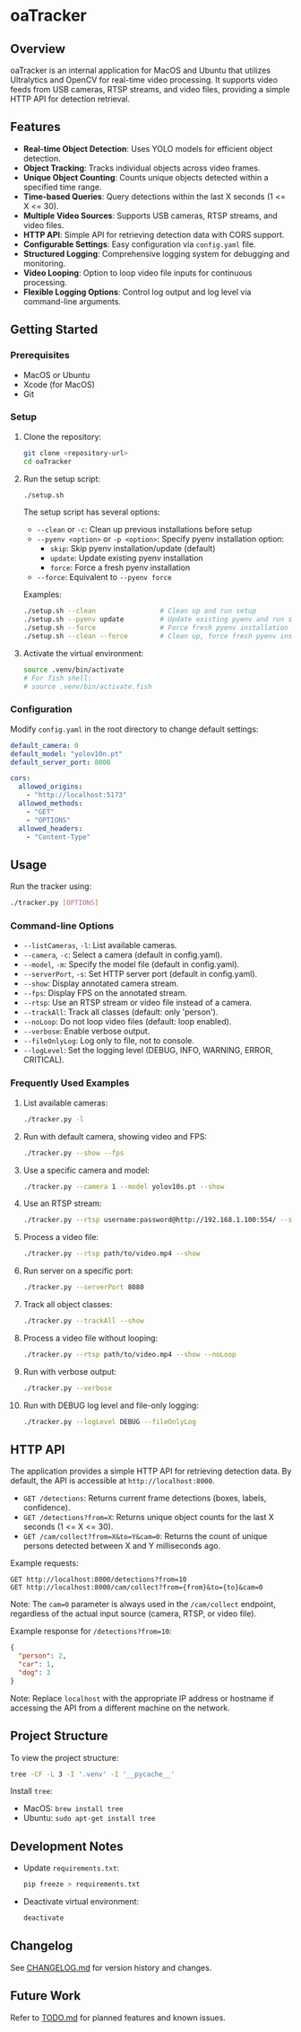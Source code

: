 # oaTracker

## Overview

oaTracker is an internal application for MacOS and Ubuntu that utilizes Ultralytics and OpenCV for real-time video processing. It supports video feeds from USB cameras, RTSP streams, and video files, providing a simple HTTP API for detection retrieval.

## Features

- **Real-time Object Detection**: Uses YOLO models for efficient object detection.
- **Object Tracking**: Tracks individual objects across video frames.
- **Unique Object Counting**: Counts unique objects detected within a specified time range.
- **Time-based Queries**: Query detections within the last X seconds (1 <= X <= 30).
- **Multiple Video Sources**: Supports USB cameras, RTSP streams, and video files.
- **HTTP API**: Simple API for retrieving detection data with CORS support.
- **Configurable Settings**: Easy configuration via `config.yaml` file.
- **Structured Logging**: Comprehensive logging system for debugging and monitoring.
- **Video Looping**: Option to loop video file inputs for continuous processing.
- **Flexible Logging Options**: Control log output and log level via command-line arguments.

## Getting Started

### Prerequisites

- MacOS or Ubuntu
- Xcode (for MacOS)
- Git

### Setup

1. Clone the repository:

   ```sh
   git clone <repository-url>
   cd oaTracker
   ```

2. Run the setup script:

   ```sh
   ./setup.sh
   ```

   The setup script has several options:

   - `--clean` or `-c`: Clean up previous installations before setup
   - `--pyenv <option>` or `-p <option>`: Specify pyenv installation option:
     - `skip`: Skip pyenv installation/update (default)
     - `update`: Update existing pyenv installation
     - `force`: Force a fresh pyenv installation
   - `--force`: Equivalent to `--pyenv force`

   Examples:

   ```sh
   ./setup.sh --clean                # Clean up and run setup
   ./setup.sh --pyenv update         # Update existing pyenv and run setup
   ./setup.sh --force                # Force fresh pyenv installation and run setup
   ./setup.sh --clean --force        # Clean up, force fresh pyenv installation, and run setup
   ```

3. Activate the virtual environment:

   ```sh
   source .venv/bin/activate
   # For fish shell:
   # source .venv/bin/activate.fish
   ```

### Configuration

Modify `config.yaml` in the root directory to change default settings:

```yaml
default_camera: 0
default_model: "yolov10n.pt"
default_server_port: 8000

cors:
  allowed_origins:
    - "http://localhost:5173"
  allowed_methods:
    - "GET"
    - "OPTIONS"
  allowed_headers:
    - "Content-Type"
```

## Usage

Run the tracker using:

```sh
./tracker.py [OPTIONS]
```

### Command-line Options

- `--listCameras`, `-l`: List available cameras.
- `--camera`, `-c`: Select a camera (default in config.yaml).
- `--model`, `-m`: Specify the model file (default in config.yaml).
- `--serverPort`, `-s`: Set HTTP server port (default in config.yaml).
- `--show`: Display annotated camera stream.
- `--fps`: Display FPS on the annotated stream.
- `--rtsp`: Use an RTSP stream or video file instead of a camera.
- `--trackAll`: Track all classes (default: only 'person').
- `--noLoop`: Do not loop video files (default: loop enabled).
- `--verbose`: Enable verbose output.
- `--fileOnlyLog`: Log only to file, not to console.
- `--logLevel`: Set the logging level (DEBUG, INFO, WARNING, ERROR, CRITICAL).

### Frequently Used Examples

1. List available cameras:

   ```sh
   ./tracker.py -l
   ```

2. Run with default camera, showing video and FPS:

   ```sh
   ./tracker.py --show --fps
   ```

3. Use a specific camera and model:

   ```sh
   ./tracker.py --camera 1 --model yolov10s.pt --show
   ```

4. Use an RTSP stream:

   ```sh
   ./tracker.py --rtsp username:password@http://192.168.1.100:554/ --show
   ```

5. Process a video file:

   ```sh
   ./tracker.py --rtsp path/to/video.mp4 --show
   ```

6. Run server on a specific port:

   ```sh
   ./tracker.py --serverPort 8080
   ```

7. Track all object classes:

   ```sh
   ./tracker.py --trackAll --show
   ```

8. Process a video file without looping:

   ```sh
   ./tracker.py --rtsp path/to/video.mp4 --show --noLoop
   ```

9. Run with verbose output:

   ```sh
   ./tracker.py --verbose
   ```

10. Run with DEBUG log level and file-only logging:

    ```sh
    ./tracker.py --logLevel DEBUG --fileOnlyLog
    ```

## HTTP API

The application provides a simple HTTP API for retrieving detection data. By default, the API is accessible at `http://localhost:8000`.

- `GET /detections`: Returns current frame detections (boxes, labels, confidence).
- `GET /detections?from=X`: Returns unique object counts for the last X seconds (1 <= X <= 30).
- `GET /cam/collect?from=X&to=Y&cam=0`: Returns the count of unique persons detected between X and Y milliseconds ago.

Example requests:

```http
GET http://localhost:8000/detections?from=10
GET http://localhost:8000/cam/collect?from={from}&to={to}&cam=0
```

Note: The `cam=0` parameter is always used in the `/cam/collect` endpoint, regardless of the actual input source (camera, RTSP, or video file).

Example response for `/detections?from=10`:

```json
{
  "person": 2,
  "car": 1,
  "dog": 3
}
```

Note: Replace `localhost` with the appropriate IP address or hostname if accessing the API from a different machine on the network.

## Project Structure

To view the project structure:

```sh
tree -CF -L 3 -I '.venv' -I '__pycache__'
```

Install `tree`:

- MacOS: `brew install tree`
- Ubuntu: `sudo apt-get install tree`

## Development Notes

- Update `requirements.txt`:

  ```sh
  pip freeze > requirements.txt
  ```

- Deactivate virtual environment:

  ```sh
  deactivate
  ```

## Changelog

See [CHANGELOG.md](CHANGELOG.md) for version history and changes.

## Future Work

Refer to [TODO.md](TODO.md) for planned features and known issues.
